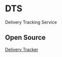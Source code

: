 # DTS
Delivery Tracking Service

## Open Source
[Delivery Tracker](https://github.com/shlee322/delivery-tracker)
